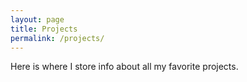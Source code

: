 ```yaml
---
layout: page
title: Projects
permalink: /projects/
---
```


Here is where I store info about all my favorite projects. 